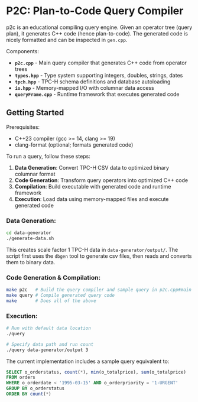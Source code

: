 # P2C: Plan-to-Code Query Compiler

p2c is an educational compiling query engine.
Given an operator tree (query plan), it generates C++ code (hence plan-to-code).
The generated code is nicely formatted and can be inspected in `gen.cpp`.

Components:
- **`p2c.cpp`** - Main query compiler that generates C++ code from operator trees
- **`types.hpp`** - Type system supporting integers, doubles, strings, dates
- **`tpch.hpp`** - TPC-H schema definitions and database autoloading
- **`io.hpp`** - Memory-mapped I/O with columnar data access
- **`queryFrame.cpp`** - Runtime framework that executes generated code

## Getting Started
Prerequisites:
- C++23 compiler (gcc >= 14, clang >= 19)
- clang-format (optional; formats generated code)

To run a query, follow these steps:
1. **Data Generation**: Convert TPC-H CSV data to optimized binary columnar format
2. **Code Generation**: Transform query operators into optimized C++ code
3. **Compilation**: Build executable with generated code and runtime framework
4. **Execution**: Load data using memory-mapped files and execute generated code

### Data Generation:
```bash
cd data-generator
./generate-data.sh
```

This creates scale factor 1 TPC-H data in `data-generator/output/`.
The script first uses the `dbgen` tool to generate csv files, then reads and converts them to binary data. 

### Code Generation & Compilation:
```bash
make p2c   # Build the query compiler and sample query in p2c.cpp#main
make query # Compile generated query code
make       # Does all of the above 
```

### Execution:
```bash
# Run with default data location
./query

# Specify data path and run count
./query data-generator/output 3
```

The current implementation includes a sample query equivalent to:

```sql
SELECT o_orderstatus, count(*), min(o_totalprice), sum(o_totalprice)
FROM orders  
WHERE o_orderdate < '1995-03-15' AND o_orderpriority = '1-URGENT'
GROUP BY o_orderstatus
ORDER BY count(*)
```
